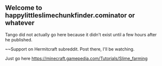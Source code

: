 ## Welcome to happylittleslimechunkfinder.cominator or whatever

Tango did not actually go here because it didn't exist until a few hours after he published.

~~Support on Hermitcraft subreddit. Post there, I'll be watching.

Just go here https://minecraft.gamepedia.com/Tutorials/Slime_farming
